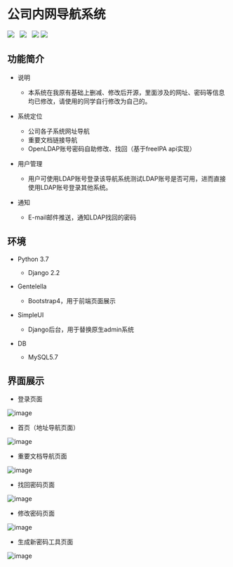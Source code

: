 
# 公司内网导航系统

![](https://img.shields.io/badge/build-release-brightgreen.svg)  
![](https://img.shields.io/badge/version-v1.0.0-brightgreen.svg)  
![](https://img.shields.io/badge/python-3.7-brightgreen.svg)
![](https://img.shields.io/badge/Django-2.2-brightgreen.svg)


## 功能简介

- 说明
    - 本系统在我原有基础上删减、修改后开源，里面涉及的网址、密码等信息均已修改，请使用的同学自行修改为自己的。

- 系统定位
    - 公司各子系统网址导航
    - 重要文档链接导航
    - OpenLDAP账号密码自助修改、找回（基于freeIPA api实现）
    
- 用户管理
    - 用户可使用LDAP账号登录该导航系统测试LDAP账号是否可用，进而直接使用LDAP账号登录其他系统。

- 通知
    - E-mail邮件推送，通知LDAP找回的密码


## 环境

- Python 3.7
    - Django 2.2
    
- Gentelella
    - Bootstrap4，用于前端页面展示

- SimpleUI
    - Django后台，用于替换原生admin系统

- DB
    - MySQL5.7
    

## 界面展示

- 登录页面

![image](https://github.com/wellfulren/xuanju/blob/master/docs/img/login.png)

- 首页（地址导航页面）

![image](https://github.com/wellfulren/xuanju/blob/master/docs/img/index.png)

- 重要文档导航页面

![image](https://github.com/wellfulren/xuanju/blob/master/docs/img/doc.png)

- 找回密码页面

![image](https://github.com/wellfulren/xuanju/blob/master/docs/img/forget.png)

- 修改密码页面

![image](https://github.com/wellfulren/xuanju/blob/master/docs/img/change.png)

- 生成新密码工具页面

![image](https://github.com/wellfulren/xuanju/blob/master/docs/img/tool.png)
